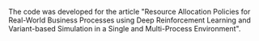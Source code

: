 The code was developed for the article "Resource Allocation Policies for Real-World Business Processes using Deep Reinforcement Learning and Variant-based Simulation in a Single and Multi-Process Environment".
